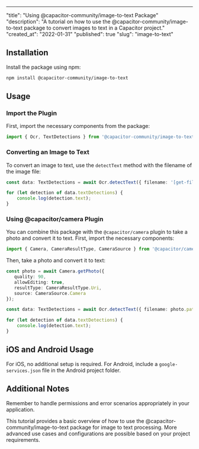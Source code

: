 ---
"title": "Using @capacitor-community/image-to-text Package"
"description": "A tutorial on how to use the @capacitor-community/image-to-text package to convert images to text in a Capacitor project."
"created_at": "2022-01-31"
"published": true
"slug": "image-to-text"

## Installation

Install the package using npm:

```bash
npm install @capacitor-community/image-to-text
```

## Usage

### Import the Plugin

First, import the necessary components from the package:

```typescript
import { Ocr, TextDetections } from '@capacitor-community/image-to-text';
```

### Converting an Image to Text

To convert an image to text, use the `detectText` method with the filename of the image file:

```typescript
const data: TextDetections = await Ocr.detectText({ filename: '[get-filename-of-image-jpg]' });

for (let detection of data.textDetections) {
    console.log(detection.text);
}
```

### Using @capacitor/camera Plugin

You can combine this package with the `@capacitor/camera` plugin to take a photo and convert it to text. First, import the necessary components:

```typescript
import { Camera, CameraResultType, CameraSource } from '@capacitor/camera';
```

Then, take a photo and convert it to text:

```typescript
const photo = await Camera.getPhoto({
   quality: 90,
   allowEditing: true,
   resultType: CameraResultType.Uri,
   source: CameraSource.Camera        
});

const data: TextDetections = await Ocr.detectText({ filename: photo.path });

for (let detection of data.textDetections) {
    console.log(detection.text);
}
```

## iOS and Android Usage

For iOS, no additional setup is required. For Android, include a `google-services.json` file in the Android project folder.

## Additional Notes

Remember to handle permissions and error scenarios appropriately in your application.

This tutorial provides a basic overview of how to use the @capacitor-community/image-to-text package for image to text processing. More advanced use cases and configurations are possible based on your project requirements.
